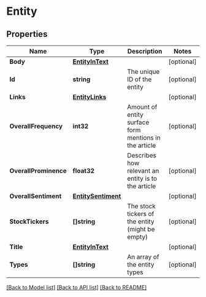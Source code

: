 # Entity

## Properties

Name | Type | Description | Notes
------------ | ------------- | ------------- | -------------
**Body** | [**EntityInText**](EntityInText.md) |  | [optional] 
**Id** | **string** | The unique ID of the entity | [optional] 
**Links** | [**EntityLinks**](EntityLinks.md) |  | [optional] 
**OverallFrequency** | **int32** | Amount of entity surface form mentions in the article | [optional] 
**OverallProminence** | **float32** | Describes how relevant an entity is to the article | [optional] 
**OverallSentiment** | [**EntitySentiment**](EntitySentiment.md) |  | [optional] 
**StockTickers** | **[]string** | The stock tickers of the entity (might be empty) | [optional] 
**Title** | [**EntityInText**](EntityInText.md) |  | [optional] 
**Types** | **[]string** | An array of the entity types | [optional] 

[[Back to Model list]](../README.md#documentation-for-models) [[Back to API list]](../README.md#documentation-for-api-endpoints) [[Back to README]](../README.md)


